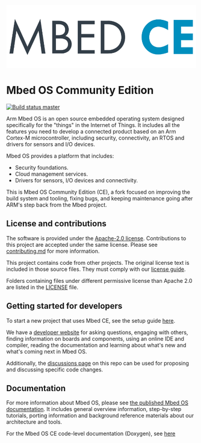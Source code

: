 [![Mbed OS][mbed-os-logo]][mbed-os-link]
# Mbed OS Community Edition

[![Build status master][mbed-master-svg]][mbed-master]

[mbed-os-logo]: logo.png
[mbed-os-link]: https://www.mbed.com/en/platform/mbed-os/
[mbed-master]: https://github.com/multiplemonomials/mbed-os/actions/workflows/basic_checks.yml
[mbed-master-svg]: https://github.com/multiplemonomials/mbed-os/actions/workflows/basic_checks.yml/badge.svg

Arm Mbed OS is an open source embedded operating system designed specifically for the "things" in the Internet of Things. It includes all the features you need to develop a connected product based on an Arm Cortex-M microcontroller, including security, connectivity, an RTOS and drivers for sensors and I/O devices.

Mbed OS provides a platform that includes:

- Security foundations.
- Cloud management services.
- Drivers for sensors, I/O devices and connectivity.

This is Mbed OS Community Edition (CE), a fork focused on improving the build system and tooling, fixing bugs, and keeping maintenance going after ARM's step back from the Mbed project.

## License and contributions

The software is provided under the [Apache-2.0 license](LICENSE-apache-2.0.txt). Contributions to this project are accepted under the same license. Please see [contributing.md](CONTRIBUTING.md) for more information.

This project contains code from other projects. The original license text is included in those source files. They must comply with our [license guide](https://os.mbed.com/docs/mbed-os/latest/contributing/license.html).

Folders containing files under different permissive license than Apache 2.0 are listed in the [LICENSE](LICENSE.md) file.

## Getting started for developers

To start a new project that uses Mbed CE, see the setup guide [here](https://github.com/mbed-ce/mbed-os/wiki/New-Project-Setup-Guide).

We have a [developer website](https://os.mbed.com) for asking questions, engaging with others, finding information on boards and components, using an online IDE and compiler, reading the documentation and learning about what's new and what's coming next in Mbed OS.

Additionally, the [discussions page](https://github.com/mbed-ce/mbed-os/discussions) on this repo can be used for proposing and discussing specific code changes.

## Documentation

For more information about Mbed OS, please see [the published Mbed OS documentation](https://os.mbed.com/docs/latest). It includes general overview information, step-by-step tutorials, porting information and background reference materials about our architecture and tools.

For the Mbed OS CE code-level documentation (Doxygen), see [here](https://mbed-ce.github.io/mbed-os/group__mbed-os-public.html)


